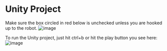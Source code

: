 # Unity Project

Make sure the box circled in red below is unchecked unless you are hooked up to the robot.
![image](https://github.com/8dylan7/proximitry/assets/96851333/0968eb09-c047-48cd-9b8e-9a4cdc828f33)

To run the Unity project, just hit ctrl+b or hit the play button you see here:
![image](https://github.com/8dylan7/proximitry/assets/96851333/29ccdac1-bed3-41bb-aa94-6da89c24dc0e)
